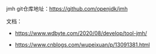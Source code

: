 jmh git仓库地址：https://github.com/openjdk/jmh

文档：
- https://www.wdbyte.com/2020/08/develop/tool-jmh/

- https://www.cnblogs.com/wupeixuan/p/13091381.html


